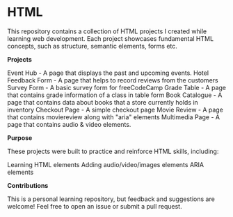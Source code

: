 # HTML

This repository contains a collection of HTML projects I created while learning web development. Each project showcases fundamental HTML concepts, such as structure, semantic elements, forms etc.

**Projects**

Event Hub - A page that displays the past and upcoming events.
Hotel Feedback Form - A page that helps to record reviews from the customers
Survey Form - A basic survey form for freeCodeCamp
Grade Table - A page that contains grade information of a class in table form
Book Catalogue - A page that contains data about books that a store currently holds in inventory
Checkout Page - A simple checkout page
Movie Review - A page that contains moviereview along with "aria" elements
Multimedia Page - A page that contains audio & video elements.

**Purpose**

These projects were built to practice and reinforce HTML skills, including:

Learning HTML elements
Adding audio/video/images elements
ARIA elements

**Contributions**

This is a personal learning repository, but feedback and suggestions are welcome! Feel free to open an issue or submit a pull request.
